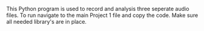 This Python program is used to record and analysis three seperate audio files. To run navigate to the main Project 1 file and copy the code. Make sure all needed library's are in place. 
